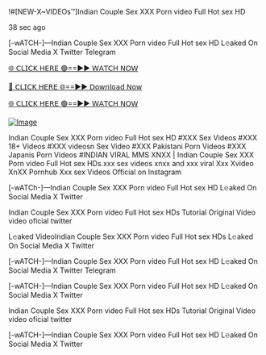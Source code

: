 !#[NEW-X~VIDEOs™]Indian Couple Sex XXX Porn video Full Hot sex HD

38 sec ago

[-wATCH-]—Indian Couple Sex XXX Porn video Full Hot sex HD L𝚎aked On Social Media X Twitter Telegram

[🌐 𝖢𝖫𝖨𝖢𝖪 𝖧𝖤𝖱𝖤 🟢==►► 𝖶𝖠𝖳𝖢𝖧 𝖭𝖮𝖶](https://3-tanei-pinik.blogspot.com/2025/02/viral-video.html)

[🔴 𝖢𝖫𝖨𝖢𝖪 𝖧𝖤𝖱𝖤 🌐==►► 𝖣𝗈𝗐𝗇𝗅𝗈𝖺𝖽 𝖭𝗈𝗐](https://3-tanei-pinik.blogspot.com/2025/02/viral-video.html)

[🌐 𝖢𝖫𝖨𝖢𝖪 𝖧𝖤𝖱𝖤 🟢==►► 𝖶𝖠𝖳𝖢𝖧 𝖭𝖮𝖶](https://3-tanei-pinik.blogspot.com/2025/02/viral-video.html)

[![Image](https://github.com/user-attachments/assets/ff3b7bd4-415c-4ca3-a6c8-b1f096193c29)](https://3-tanei-pinik.blogspot.com/2025/02/viral-video.html)

Indian Couple Sex XXX Porn video Full Hot sex HD #XXX Sex Videos #XXX 18+ Videos #XXX videosn Sex Video #XXX Pakistani Porn Videos #XXX Japanis Porn Videos #INDIAN VIRAL MMS XNXX | Indian Couple Sex XXX Porn video Full Hot sex HDs.xxx sex videos xnxx and xxx viral Xxx Xvideo XnXX Pornhub Xxx sex Videos Official on Instagram

[-wATCh-]—Indian Couple Sex XXX Porn video Full Hot sex HD L𝚎aked On Social Media X Twitter

Indian Couple Sex XXX Porn video Full Hot sex HDs Tutorial Original Video video oficial twitter

L𝚎aked VideoIndian Couple Sex XXX Porn video Full Hot sex HDs L𝚎aked On Social Media X Twitter

[-wATCH-]—Indian Couple Sex XXX Porn video Full Hot sex HD L𝚎aked On Social Media X Twitter Telegram

[-wATCH-]—Indian Couple Sex XXX Porn video Full Hot sex HD L𝚎aked On Social Media X Twitter

Indian Couple Sex XXX Porn video Full Hot sex HDs Tutorial Original Video video oficial twitter

[-wATCH-]—Indian Couple Sex XXX Porn video Full Hot sex HD L𝚎aked On Social Media X Twitter
